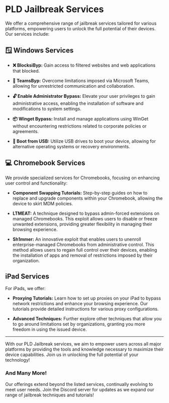 # PLD Jailbreak Services

We offer a comprehensive range of jailbreak services tailored for various platforms, empowering users to unlock the full potential of their devices. Our services include:

## 🪟 Windows Services

- **❌ BlocksiByp:** Gain access to filtered websites and web applications that blocked.

- **📂 TeamsByp:** Overcome limitations imposed via Microsoft Teams, allowing for unrestricted communication and collaboration.

- **🔓 Enable Administrator Bypass:** Elevate your user privileges to gain administrative access, enabling the installation of software and modifications to system settings.

- **📦 Winget Bypass:** Install and manage applications using WinGet without encountering restrictions related to corporate policies or agreements.

- **💽 Boot from USB:** Utilize USB drives to boot your device, allowing for alternative operating systems or recovery environments.

## 💻 Chromebook Services

We provide specialized services for Chromebooks, focusing on enhancing user control and functionality:

- **Component Swapping Tutorials:** Step-by-step guides on how to replace and upgrade components within your Chromebook, allowing the device to skirt MDM policies.

- **LTMEAT:** A technique designed to bypass admin-forced extensions on managed Chromebooks. This exploit allows users to disable or freeze unwanted extensions, providing greater flexibility in managing their browsing experience.

- **Sh1mmer:** An innovative exploit that enables users to unenroll enterprise-managed Chromebooks from administrative control. This method allows users to regain full control over their devices, enabling the installation of apps and removal of restrictions imposed by their organization.

## iPad Services

For iPads, we offer:

- **Proxying Tutorials:** Learn how to set up proxies on your iPad to bypass network restrictions and enhance your browsing experience. Our tutorials provide detailed instructions for various proxy configurations.

- **Advanced Techniques:** Further explore other techniques that allow you to go around limitations set by organizations, granting you more freedom in using the issued device.

---

With our PLD Jailbreak services, we aim to empower users across all major platforms by providing the tools and knowledge necessary to maximize their device capabilities. Join us in unlocking the full potential of your technology!

### And Many More!

Our offerings extend beyond the listed services, continually evolving to meet user needs. Join the Discord server for updates as we expand our range of jailbreak techniques and tutorials!
